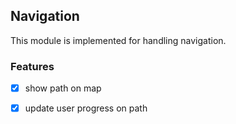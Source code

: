 ## **Navigation**

This module is implemented for handling navigation.

### Features

- [x] show path on map
- [x] update user progress on path

